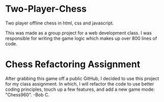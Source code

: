 # Two-Player-Chess
Two player offline chess in html, css and javascript. 

This was made as a group project for a web development class.  I was responsible for writing the game logic which makes up over 800 lines of code.

# Chess Refactoring Assignment
After grabbing this game off a public GitHub, I decided to use this project for my class assignment. In which, I will refactor the code to use
better coding principles, touch up a few features, and add a new game mode: "Chess960". -Bob C.